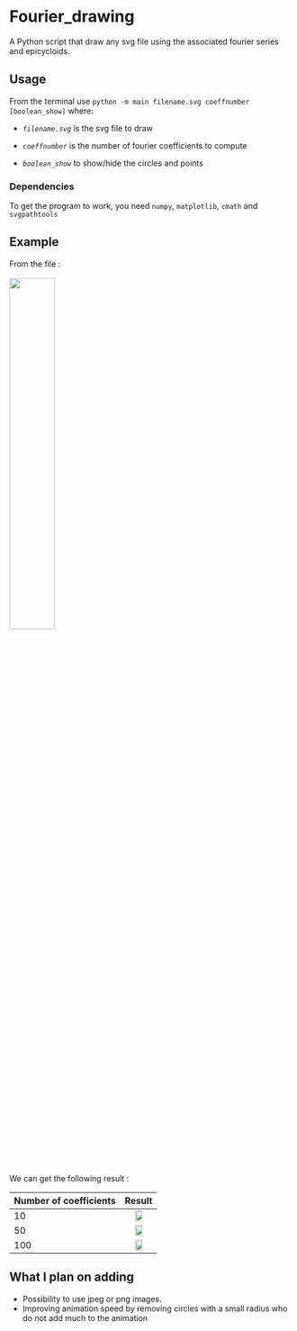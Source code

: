 # Fourier_drawing
A Python script that draw any svg file using the associated fourier series and epicycloids.

## Usage

From the terminal use `python -m main filename.svg coeffnumber [boolean_show]` where:

* *`filename.svg`* is the svg file to draw

* *`coeffnumber`* is the number of fourier coefficients to compute

* *`boolean_show`* to show/hide the circles and points

### Dependencies

To get the program to work, you need `numpy`, `matplotlib`, `cmath` and `svgpathtools`


## Example

From the file : <br> <br>
<img src="https://user-images.githubusercontent.com/38764918/152699414-9064f5a4-b9c2-41e1-8335-d3b72681c252.svg" width=40%>

<br>
We can get the following result :

| Number of coefficients  | Result |
| ------------- | :-: |
| 10  | <img src="https://user-images.githubusercontent.com/38764918/152698948-d08d0721-6ead-4a4c-93a9-27036347e2df.gif" width=50%> |
| 50  | <img src="https://user-images.githubusercontent.com/38764918/152699222-e0b2ff75-abd3-4c7e-86c9-cb2fdca75ce9.gif" width=50%> |
| 100 | <img src="https://user-images.githubusercontent.com/38764918/152699356-f5d1a9e7-138b-4241-8b76-1d4d1bbbf2cb.gif" width=50%> |

## What I plan on adding

* Possibility to use jpeg or png images.
* Improving animation speed by removing circles with a small radius who do not add much to the animation

